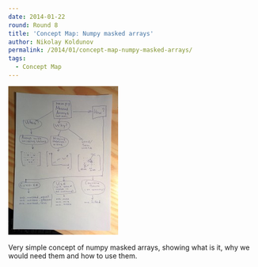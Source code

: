 ```yaml
---
date: 2014-01-22
round: Round 8
title: 'Concept Map: Numpy masked arrays'
author: Nikolay Koldunov
permalink: /2014/01/concept-map-numpy-masked-arrays/
tags:
  - Concept Map
---
```

[<img class="alignnone size-medium wp-image-5627" alt="numpy_masked_arrays_koldunov" src="/uploads/2014/01/numpy_masked_arrays_koldunov-222x300.jpg" width="222" height="300" />][1]

Very simple concept of numpy masked arrays, showing what is it, why we would need them and how to use them.

 [1]: /uploads/2014/01/numpy_masked_arrays_koldunov.jpg
